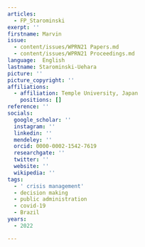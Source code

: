 ```yaml
---
articles:
  - FP_Starominski
exerpt: ''
firstname: Marvin
issue:
  - content/issues/WPRN21 Papers.md
  - content/issues/WPRN21 Proceedings.md
language:  English
lastname: Starominski-Uehara
picture: ''
picture_copyright: ''
affiliations:
  - affiliation: Temple University, Japan
    positions: []
reference: ''
socials:
  google_scholar: ''
  instagram: ''
  linkedin: ''
  mendeley: ''
  orcid: 0000-0002-1542-7619
  researchgate: ''
  twitter: ''
  website: ''
  wikipedia: ''
tags:
  - ' crisis management'
  - decision making
  - public administration
  - covid-19
  - Brazil
years:
  - 2022

---
```

